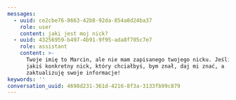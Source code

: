 ```yaml
---
messages:
  - uuid: ce2cbe76-8663-42b8-92da-854a8d24ba37
    role: user
    content: jaki jest moj nick?
  - uuid: 43256959-b497-4b91-9f95-ada8f705c7e7
    role: assistant
    content: >-
      Twoje imię to Marcin, ale nie mam zapisanego twojego nicku. Jeśli masz
      jakiś konkretny nick, który chciałbyś, bym znał, daj mi znać, a
      zaktualizuję swoje informacje!
keywords: ''
conversation_uuid: 4698d231-361d-4216-8f3a-3133fb99c879
---
```

